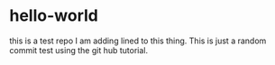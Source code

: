 # hello-world
this is a test repo
I am adding lined to this thing.
This is just a random commit test using the git hub tutorial.
